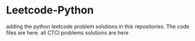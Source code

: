 # Leetcode-Python
adding the python leetcode problem solutions in this repositories. 
The code files are here.
all CTCI problems solutions are here





























































































































































































































































































































































































































































































































































































































































































































































































































































































































































































































































































































































































































































































































